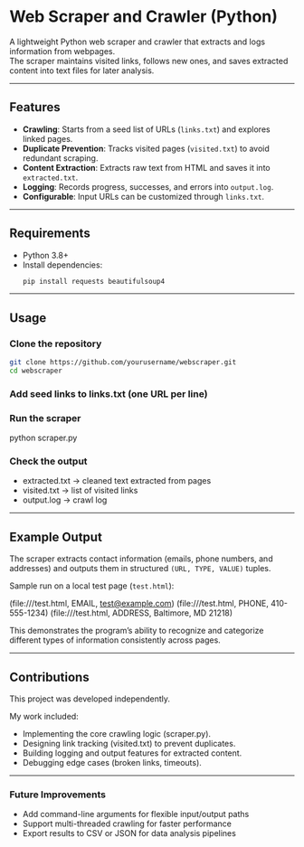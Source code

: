 # Web Scraper and Crawler (Python)

A lightweight Python web scraper and crawler that extracts and logs information from webpages.  
The scraper maintains visited links, follows new ones, and saves extracted content into text files for later analysis.  

---

## Features
- **Crawling**: Starts from a seed list of URLs (`links.txt`) and explores linked pages.  
- **Duplicate Prevention**: Tracks visited pages (`visited.txt`) to avoid redundant scraping.  
- **Content Extraction**: Extracts raw text from HTML and saves it into `extracted.txt`.  
- **Logging**: Records progress, successes, and errors into `output.log`.  
- **Configurable**: Input URLs can be customized through `links.txt`.  

---

## Requirements
- Python 3.8+  
- Install dependencies:  
  ```bash
  pip install requests beautifulsoup4
---
## Usage

### Clone the repository
```bash
git clone https://github.com/yourusername/webscraper.git
cd webscraper
```
### Add seed links to links.txt (one URL per line)

### Run the scraper

python scraper.py

### Check the output

- extracted.txt → cleaned text extracted from pages
- visited.txt → list of visited links
- output.log → crawl log

---
## Example Output

The scraper extracts contact information (emails, phone numbers, and addresses) and outputs them in structured `(URL, TYPE, VALUE)` tuples.

Sample run on a local test page (`test.html`):

(file:///test.html, EMAIL, test@example.com)
(file:///test.html, PHONE, 410-555-1234)
(file:///test.html, ADDRESS, Baltimore, MD 21218)

This demonstrates the program’s ability to recognize and categorize different types of information consistently across pages.


---
## Contributions

This project was developed independently.

My work included:
- Implementing the core crawling logic (scraper.py).
- Designing link tracking (visited.txt) to prevent duplicates.
- Building logging and output features for extracted content.
- Debugging edge cases (broken links, timeouts).

--- 

### Future Improvements

- Add command-line arguments for flexible input/output paths
- Support multi-threaded crawling for faster performance
- Export results to CSV or JSON for data analysis pipelines





